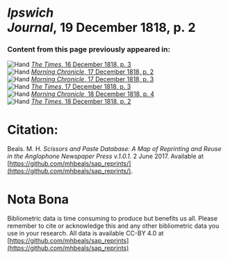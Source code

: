 # *Ipswich Journal*, 19 December 1818, p. 2  
  
### Content from this page previously appeared in:  
![Hand](http://scissorsandpaste.net/wp-content/uploads/2017/06/smallhandpointer.png) [*The Times*, 16 December 1818, p. 3](https://mhbeals.github.io/sap_html/The-Times/The-Times-16-December-1818-p-3)  
![Hand](http://scissorsandpaste.net/wp-content/uploads/2017/06/smallhandpointer.png) [*Morning Chronicle*, 17 December 1818, p. 2](https://mhbeals.github.io/sap_html/Morning-Chronicle/Morning-Chronicle-17-December-1818-p-2)  
![Hand](http://scissorsandpaste.net/wp-content/uploads/2017/06/smallhandpointer.png) [*Morning Chronicle*, 17 December 1818, p. 3](https://mhbeals.github.io/sap_html/Morning-Chronicle/Morning-Chronicle-17-December-1818-p-3)  
![Hand](http://scissorsandpaste.net/wp-content/uploads/2017/06/smallhandpointer.png) [*The Times*, 17 December 1818, p. 3](https://mhbeals.github.io/sap_html/The-Times/The-Times-17-December-1818-p-3)  
![Hand](http://scissorsandpaste.net/wp-content/uploads/2017/06/smallhandpointer.png) [*Morning Chronicle*, 18 December 1818, p. 4](https://mhbeals.github.io/sap_html/Morning-Chronicle/Morning-Chronicle-18-December-1818-p-4)  
![Hand](http://scissorsandpaste.net/wp-content/uploads/2017/06/smallhandpointer.png) [*The Times*, 18 December 1818, p. 2](https://mhbeals.github.io/sap_html/The-Times/The-Times-18-December-1818-p-2)  


# Citation: 

Beals. M. H. *Scissors and Paste Database: A Map of Reprinting and Reuse in the Anglophone Newspaper Press v.1.0.1.* 2 June 2017. Available at [https://github.com/mhbeals/sap_reprints/](https://github.com/mhbeals/sap_reprints/). 

# Nota Bona

Bibliometric data is time consuming to produce but benefits us all. Please remember to cite or acknowledge this and any other bibliometric data you use in your research. All data is available CC-BY 4.0 at [https://github.com/mhbeals/sap_reprints](https://github.com/mhbeals/sap_reprints)